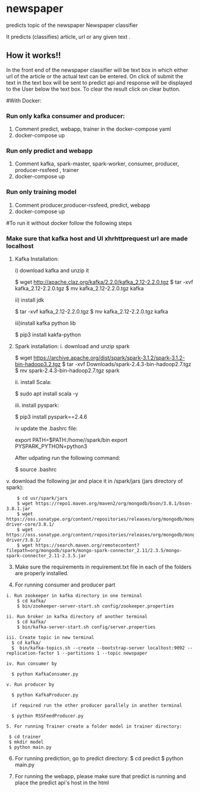 # newspaper
predicts topic of the newspaper
Newspaper classifier

It predicts (classifies) article, url or any given text .

## How it works!!
In the front end of the newspaper classifier will be text box in which either url of the article or the actual text can be entered.
On click of submit the text in the text box will be sent to predict api and response will be displayed to the User below the text box.
To clear the result click on clear button.

#With Docker:
### Run only kafka consumer and producer:
1. Comment predict, webapp, trainer in the docker-compose yaml
2. docker-compose up

### Run only predict and webapp
1. Comment kafka, spark-master, spark-worker, consumer, producer, producer-rssfeed , trainer
2. docker-compose up

### Run only training model
1. Comment producer,producer-rssfeed, predict, webapp
2. docker-compose up

#To run it without docker follow the following steps
### Make sure that kafka host and UI xhrhttprequest url are made localhost
1. Kafka Installation:

    i) download kafka and unzip it
     
     $ wget http://apache.claz.org/kafka/2.2.0/kafka_2.12-2.2.0.tgz
     $ tar -xvf kafka_2.12-2.2.0.tgz
     $ mv kafka_2.12-2.2.0.tgz kafka
    
    ii) install jdk
    
     $ tar -xvf kafka_2.12-2.2.0.tgz
     $ mv kafka_2.12-2.2.0.tgz kafka
    
    iii)install kafka python lib
    
     $ pip3 install kakfa-python
    
2. Spark installation:
   i. download and unzip spark
   
     $ wget https://archive.apache.org/dist/spark/spark-3.1.2/spark-3.1.2-bin-hadoop3.2.tgz
     $ tar -xvf Downloads/spark-2.4.3-bin-hadoop2.7.tgz
     $ mv spark-2.4.3-bin-hadoop2.7.tgz spark
   
   ii. install Scala:
   
   $ sudo apt install scala -y
   
   iii. install pyspark:
   
   $ pip3 install pyspark==2.4.6

   iv update the .bashrc file:
   
   export PATH=$PATH:/home/<USER>/spark/bin
   export PYSPARK_PYTHON=python3
   
   After udpating run the following command:
    
   $ source .bashrc
  
  v. download the following jar and place it in /spark/jars (jars directory of spark):
    
        $ cd usr/spark/jars
        $ wget https://repo1.maven.org/maven2/org/mongodb/bson/3.8.1/bson-3.8.1.jar
        $ wget https://oss.sonatype.org/content/repositories/releases/org/mongodb/mongodb-driver-core/3.8.1/
        $ wget https://oss.sonatype.org/content/repositories/releases/org/mongodb/mongodb-driver/3.8.1/
        $ wget https://search.maven.org/remotecontent?filepath=org/mongodb/spark/mongo-spark-connector_2.11/2.3.5/mongo-spark-connector_2.11-2.3.5.jar
  
  
  3. Make sure the requirements in requirement.txt file in each of the folders are properly installed.
    
  4. For running consumer and producer part
    
    i. Run zookeeper in kafka directory in one terminal
        $ cd kafka/
        $ bin/zookeeper-server-start.sh config/zookeeper.properties
    
    ii. Run broker in kafka directory of another terminal
        $ cd kafka/
        $ bin/kafka-server-start.sh config/server.properties
  
    iii. Create topic in new terminal
      $ cd kafka/    
      $  bin/kafka-topics.sh --create --bootstrap-server localhost:9092 --replication-factor 1 --partitions 1 --topic newspaper
    
    iv. Run consumer by
    
      $ python KafkaConsumer.py
    
    v. Run producer by
    
      $ python KafkaProducer.py
    
      if required run the other producer parallely in another terminal
    
      $ python RSSFeedProducer.py
   
    5. For running Trainer create a folder model in trainer directory:
    
     $ cd trainer
     $ mkdir model
     $ python main.py
 
   6. For running prediction, go to predict directory:
      $ cd predict 
      $ python main.py
   
  7. For running the webapp, please make sure that predict is running and place the predict api's host in the html
    
  



  
